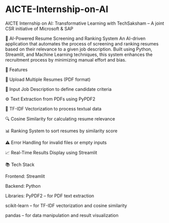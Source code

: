 # AICTE-Internship-on-AI
AICTE Internship on AI: Transformative Learning  with  TechSaksham – A joint CSR initiative of Microsoft &amp; SAP

📄 AI-Powered Resume Screening and Ranking System
An AI-driven application that automates the process of screening and ranking resumes based on their relevance to a given job description. Built using Python, Streamlit, and Machine Learning techniques, this system enhances the recruitment process by minimizing manual effort and bias.

🚀 Features

📄 Upload Multiple Resumes (PDF format)

📝 Input Job Description to define candidate criteria

⚙️ Text Extraction from PDFs using PyPDF2

🧠 TF-IDF Vectorization to process textual data

🔍 Cosine Similarity for calculating resume relevance

📊 Ranking System to sort resumes by similarity score

⚠️ Error Handling for invalid files or empty inputs

📈 Real-Time Results Display using Streamlit

📚 Tech Stack

Frontend: Streamlit

Backend: Python

Libraries:
PyPDF2 – for PDF text extraction

scikit-learn – for TF-IDF vectorization and cosine similarity

pandas – for data manipulation and result visualization

